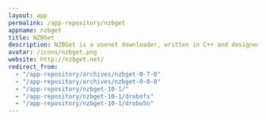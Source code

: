 ```yaml
---
layout: app
permalink: /app-repository/nzbget
appname: nzbget
title: NZBGet
description: NZBGet is a usenet downloader, written in C++ and designed with performance in mind.
avatar: /icons/nzbget.png
website: http://nzbget.net/
redirect_from:
  - "/app-repository/archives/nzbget-0-7-0"
  - "/app-repository/archives/nzbget-0-8-0"
  - "/app-repository/nzbget-10-1/"
  - "/app-repository/nzbget-10-1/drobofs"
  - "/app-repository/nzbget-10-1/drobo5n"
---
```


